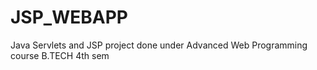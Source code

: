 # JSP_WEBAPP
Java Servlets and JSP project done under Advanced Web Programming course  B.TECH 4th sem 
